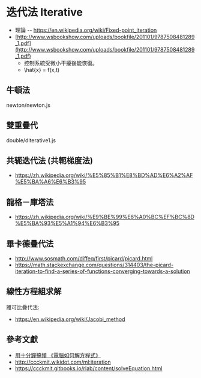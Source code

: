# 迭代法 Iterative

* 理論 -- https://en.wikipedia.org/wiki/Fixed-point_iteration
* [http://www.wsbookshow.com/uploads/bookfile/201101/9787508481289_1.pdf](http://www.wsbookshow.com/uploads/bookfile/201101/9787508481289_1.pdf)
    * 控制系統受微小干擾後能恢復。
    * \hat{x} = f(x,t)

## 牛頓法

newton/newton.js


## 雙重疊代

double/diterative1.js 

## 共轭迭代法 (共軛梯度法)

* https://zh.wikipedia.org/wiki/%E5%85%B1%E8%BD%AD%E6%A2%AF%E5%BA%A6%E6%B3%95

## 龍格－庫塔法

* https://zh.wikipedia.org/wiki/%E9%BE%99%E6%A0%BC%EF%BC%8D%E5%BA%93%E5%A1%94%E6%B3%95

## 畢卡德疊代法

* http://www.sosmath.com/diffeq/first/picard/picard.html
* https://math.stackexchange.com/questions/314403/the-picard-iteration-to-find-a-series-of-functions-converging-towards-a-solution

## 線性方程組求解

雅可比疊代法: 

* https://en.wikipedia.org/wiki/Jacobi_method


## 參考文獻

* [用十分鐘搞懂 《電腦如何解方程式》](https://www.slideshare.net/ccckmit/ss-65570387)
* http://ccckmit.wikidot.com/ml:iteration
* https://ccckmit.gitbooks.io/rlab/content/solveEquation.html